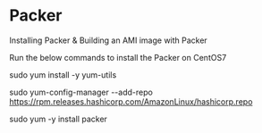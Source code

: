 # Packer
Installing Packer &amp; Building an AMI image with Packer

Run the below commands to install the Packer on CentOS7

sudo yum install -y yum-utils

sudo yum-config-manager --add-repo https://rpm.releases.hashicorp.com/AmazonLinux/hashicorp.repo

sudo yum -y install packer
